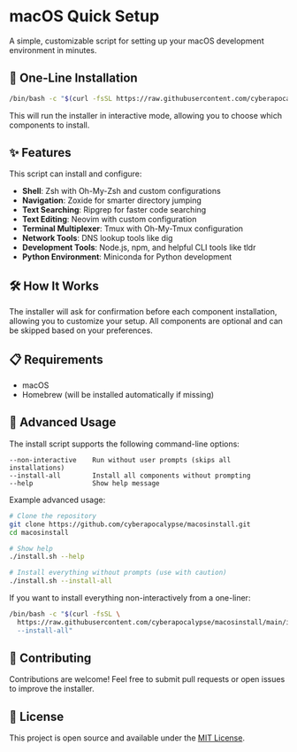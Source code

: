 # macOS Quick Setup

A simple, customizable script for setting up your macOS development environment in
minutes.

## 🚀 One-Line Installation

```bash
/bin/bash -c "$(curl -fsSL https://raw.githubusercontent.com/cyberapocalypse/macosinstall/main/install.sh)"
```

This will run the installer in interactive mode, allowing you to choose which
components to install.

## ✨ Features

This script can install and configure:

- **Shell**: Zsh with Oh-My-Zsh and custom configurations
- **Navigation**: Zoxide for smarter directory jumping
- **Text Searching**: Ripgrep for faster code searching
- **Text Editing**: Neovim with custom configuration
- **Terminal Multiplexer**: Tmux with Oh-My-Tmux configuration
- **Network Tools**: DNS lookup tools like dig
- **Development Tools**: Node.js, npm, and helpful CLI tools like tldr
- **Python Environment**: Miniconda for Python development

## 🛠️ How It Works

The installer will ask for confirmation before each component installation,
allowing you to customize your setup. All components are optional and can be
skipped based on your preferences.

## 📋 Requirements

- macOS
- Homebrew (will be installed automatically if missing)

## 🔄 Advanced Usage

The install script supports the following command-line options:

```text
--non-interactive    Run without user prompts (skips all installations)
--install-all        Install all components without prompting
--help               Show help message
```

Example advanced usage:

```bash
# Clone the repository
git clone https://github.com/cyberapocalypse/macosinstall.git
cd macosinstall

# Show help
./install.sh --help

# Install everything without prompts (use with caution)
./install.sh --install-all
```

If you want to install everything non-interactively from a one-liner:

```bash
/bin/bash -c "$(curl -fsSL \
  https://raw.githubusercontent.com/cyberapocalypse/macosinstall/main/install.sh) \
  --install-all"
```

## 🤝 Contributing

Contributions are welcome! Feel free to submit pull requests or open issues to
improve the installer.

## 📝 License

This project is open source and available under the [MIT License](LICENSE).